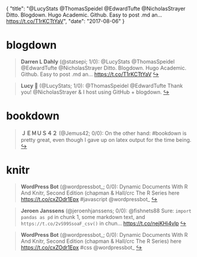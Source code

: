 {
  "title": "@LucyStats @ThomasSpeidel @EdwardTufte @NicholasStrayer Ditto. Blogdown. Hugo Academic. Github. Easy to post .md an… https://t.co/T1rKCTtYaV",
  "date": "2017-08-06"
}

# blogdown

> **Darren L Dahly** (@statsepi; 1/0): @LucyStats @ThomasSpeidel @EdwardTufte @NicholasStrayer Ditto. Blogdown. Hugo Academic. Github. Easy to post .md an… https://t.co/T1rKCTtYaV  [&#8618;](https://twitter.com/xieyihui/status/894276985765191682)

<!-- -->


> **Lucy 🌻** (@LucyStats; 1/0): @ThomasSpeidel @EdwardTufte Thank you! @NicholasStrayer &amp; I host using GitHub + blogdown.  [&#8618;](https://twitter.com/xieyihui/status/894276358209142785)

<!-- -->


# bookdown

> **ＪＥＭＵＳ４２** (@Jemus42; 0/0): On the other hand: #bookdown is pretty great, even though I gave up on latex output for the time being.  [&#8618;](https://twitter.com/xieyihui/status/894190611443703809)

<!-- -->


# knitr

> **WordPress Bot** (@wordpressbot_; 0/0): Dynamic Documents With R And Knitr, Second Edition (chapman &amp; Hall/crc The R Series here  https://t.co/cxZOdr1Epx #javascript @wordpressbot_  [&#8618;](https://twitter.com/xieyihui/status/894287778053337088)

<!-- -->


> **Jeroen Janssens** (@jeroenhjanssens; 0/0): @fishnets88 Sure: `import pandas as pd` in chunk 1, some markdown text, and `https://t.co/2vS99SsoaF_csv()` in chun… https://t.co/nejKHi4vlp  [&#8618;](https://twitter.com/xieyihui/status/894179793763270657)

<!-- -->


> **WordPress Bot** (@wordpressbot_; 0/0): Dynamic Documents With R And Knitr, Second Edition (chapman &amp; Hall/crc The R Series) here  https://t.co/cxZOdr1Epx #css @wordpressbot_  [&#8618;](https://twitter.com/xieyihui/status/894151744510361601)

<!-- -->


